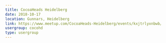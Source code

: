 ```yaml
---
title: CocoaHeads Heidelberg
date: 2018-10-17
location: Gunnars, Heidelberg
link: https://www.meetup.com/CocoaHeads-Heidelberg/events/kxjtrlyxnbwb/
usergroup: cocohd
type: usergroup
---
```

